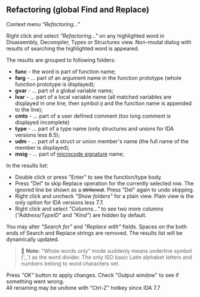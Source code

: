 ## Refactoring (global Find and Replace)
Context menu *"Refactoring..."*

Right click and select *"Refactoring..."* on any highlighted word in Disassembly, Decompiler, Types or Structures view.
Non-modal dialog with results of searching the highlighted word is appeared.

The results are grouped to following folders:
 * **func** - the word is part of function name;
 * **farg** - ... part of an argument name in the function prototype (whole function prototype is displayed);
 * **gvar** - ... part of a global variable name;
 * **lvar** - ... part of a local variable name (all matched variables are displayed in one line, then symbol `@` and the function name is appended to the line);
 * **cmts** - ... part of a user defined comment (too long comment is displayed incomplete)
 * **type** - ... part of a type name (only structures and unions for IDA versions less 8.5);
 * **udm**  - ... part of a struct or union member's name (the full name of the member is displayed);
 * **msig** - ... part of [microcode signature](msig.md) name;

In the results list:
 * Double click or press "Enter" to see the function/type body.
 * Press "Del" to skip Replace operation for the currently selected row. The ignored line be shown as a ~~strikeout~~. Press "Del" again to undo skipping.
 * Right click and uncheck *"Show folders"* for a plain view. Plain view is the only option for IDA versions less 7.7.
 * Right click and select *"Columns..."* to see two more columns (*"Address/TypeID"* and *"Kind"*) are hidden by default.

You may alter *"Search for"* and *"Replace with"* fields. Spaces on the both ends of Search and Replace strings are removed. The results list will be dynamically updated.

>📝 **Note:** "Whole words only" mode suddenly means underline symbol ('_') as the word divider. The only ISO basic Latin alphabet letters and numbers belong to word characters set.

Press *"OK"* button to apply changes. Check "Output window" to see if something went wrong.  
All renaming may be undone with "Ctrl-Z" hotkey since IDA 7.7
